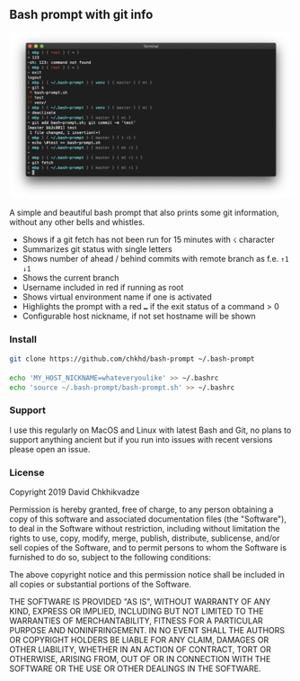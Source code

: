 ## Bash prompt with git info

![Screenshot](screenshot.png)

A simple and beautiful bash prompt that also prints some git information, without any other bells and whistles.

- Shows if a git fetch has not been run for 15 minutes with `☇` character
- Summarizes git status with single letters
- Shows number of ahead / behind commits with remote branch as f.e. `↑1 ↓1`
- Shows the current branch
- Username included in red if running as root
- Shows virtual environment name if one is activated
- Highlights the prompt with a red `⑉` if the exit status of a command > 0
- Configurable host nickname, if not set hostname will be shown

### Install

```bash
git clone https://github.com/chkhd/bash-prompt ~/.bash-prompt

echo 'MY_HOST_NICKNAME=whateveryoulike' >> ~/.bashrc
echo 'source ~/.bash-prompt/bash-prompt.sh' >> ~/.bashrc
```


### Support

I use this regularly on MacOS and Linux with latest Bash and Git, no plans to support anything ancient but if you run into issues with recent versions please open an issue.


### License

Copyright 2019 David Chkhikvadze

Permission is hereby granted, free of charge, to any person obtaining a copy of this software and associated documentation files (the "Software"), to deal in the Software without restriction, including without limitation the rights to use, copy, modify, merge, publish, distribute, sublicense, and/or sell copies of the Software, and to permit persons to whom the Software is furnished to do so, subject to the following conditions:

The above copyright notice and this permission notice shall be included in all copies or substantial portions of the Software.

THE SOFTWARE IS PROVIDED "AS IS", WITHOUT WARRANTY OF ANY KIND, EXPRESS OR IMPLIED, INCLUDING BUT NOT LIMITED TO THE WARRANTIES OF MERCHANTABILITY, FITNESS FOR A PARTICULAR PURPOSE AND NONINFRINGEMENT. IN NO EVENT SHALL THE AUTHORS OR COPYRIGHT HOLDERS BE LIABLE FOR ANY CLAIM, DAMAGES OR OTHER LIABILITY, WHETHER IN AN ACTION OF CONTRACT, TORT OR OTHERWISE, ARISING FROM, OUT OF OR IN CONNECTION WITH THE SOFTWARE OR THE USE OR OTHER DEALINGS IN THE SOFTWARE.
